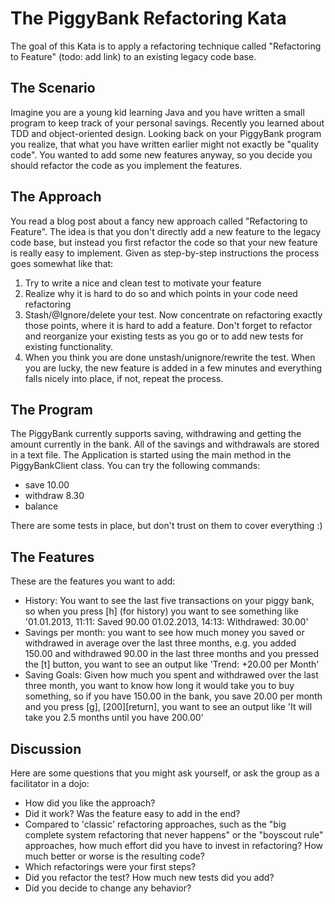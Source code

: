 The PiggyBank Refactoring Kata
==============================

The goal of this Kata is to apply a refactoring technique
called "Refactoring to Feature" (todo: add link) to an
existing legacy code base.

The Scenario
------------

Imagine you are a young kid learning Java and you have
written a small program to keep track of your personal
savings. Recently you learned about TDD and
object-oriented design. Looking back on your PiggyBank
program you realize, that what you have written earlier
might not exactly be "quality code". You wanted to add
some new features anyway, so you decide you should refactor
the code as you implement the features.

The Approach
------------
You read a blog post about a fancy new approach called
"Refactoring to Feature". The idea is that you don't
directly add a new feature to the legacy code base, but
instead you first refactor the code so that your new feature
is really easy to implement. Given as step-by-step
instructions the process goes somewhat like that:

1. Try to write a nice and clean test to motivate your feature
2. Realize why it is hard to do so and which points in your code
   need refactoring
3. Stash/@Ignore/delete your test. Now concentrate on refactoring
   exactly those points, where it is hard to add a feature. Don't
   forget to refactor and reorganize your existing tests as you go
   or to add new tests for existing functionality.
4. When you think you are done unstash/unignore/rewrite the test.
   When you are lucky, the new feature is added in a few minutes and
   everything falls nicely into place, if not, repeat the process.

The Program
-----------
The PiggyBank currently supports saving, withdrawing and getting
the amount currently in the bank. All of the savings and withdrawals
are stored in a text file. The Application is started using the main
method in the PiggyBankClient class. You can try the following commands:
 * save 10.00
 * withdraw 8.30
 * balance

There are some tests in place, but don't trust on them to cover
everything :)

The Features
------------
These are the features you want to add:

* History: You want to see the last five transactions on your piggy bank,
  so when you press [h] (for history) you want to see something like
  '01.01.2013, 11:11: Saved 90.00
   01.02.2013, 14:13: Withdrawed: 30.00'
* Savings per month: you want to see how much money you saved or
  withdrawed in average over the last three months, e.g. you added
  150.00 and withdrawed 90.00 in the last three months and you
  pressed the [t] button, you want to see an output like
  'Trend: +20.00 per Month'
* Saving Goals: Given how much you spent and withdrawed over the last
  three month, you want to know how long it would take you to buy
  something, so if you have 150.00 in the bank, you save 20.00
  per month and you press [g], [200][return], you want to see
  an output like 'It will take you 2.5 months until you have 200.00'

Discussion
----------
Here are some questions that you might ask yourself, or ask the group
as a facilitator in a dojo:

 * How did you like the approach?
 * Did it work? Was the feature easy to add in the end?
 * Compared to 'classic' refactoring approaches, such as the "big
   complete system refactoring that never happens" or the "boyscout
   rule" approaches, how much effort did you have to invest in 
   refactoring? How much better or worse is the resulting code?
 * Which refactorings were your first steps?
 * Did you refactor the test? How much new tests did you add?
 * Did you decide to change any behavior?
 